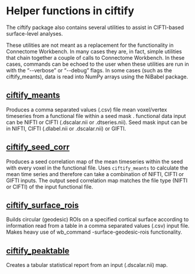 # Helper functions in ciftify

The ciftify package also contains several utilities to assist in CIFTI-based surface-level analyses.

These utilities are not meant as a replacement for the functionality in Connectome Workbench. In many cases they are, in fact, simple utilities that chain together a couple of calls to Connectome Workbench. In these cases, commands can be echoed to the user when these utilities are run in with the “--verbose” or “--debug” flags. In some cases (such as the ciftify_meants), data is read into NumPy arrays using the NiBabel package.


## [ ciftify_meants ](usage/ciftify_meants)

Produces a comma separated values (.csv) file mean voxel/vertex timeseries from a functional file <func> within a seed mask <seed>. <func> functional data input can be NIFTI or CIFTI (.dscalar.nii or .dtseries.nii).  Seed mask input can be in NIFTI, CIFTI (.dlabel.nii or .dscalar.nii) or GIFTI.

## [ ciftify_seed_corr ](usage/ciftify_seed_corr)

Produces a seed correlation map of the mean timeseries within the seed with every voxel in the functional file. Uses `ciftify_meants` to calculate the mean time series and therefore can take a combination of NIFTI, CIFTI or GIFTI inputs. The output seed correlation map matches the file type (NIFTI or CIFTI) of the input functional file.

## [ ciftify_surface_rois ](usage/ciftify_surface_rois)

Builds circular (geodesic) ROIs on a specified cortical surface according to information read from a table in a comma separated values (.csv) input file. Makes heavy use of wb_command -surface-geodesic-rois functionality.

## [ ciftify_peaktable ](usage/ciftify_peaktable)

Creates a tabular statistical report from an input (.dscalar.nii) map.  
